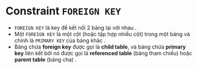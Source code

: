 # Constraint `FOREIGN KEY`
- `FOREIGN KEY` là key để kết nối 2 bảng lại với nhau .
- Một `FOREIGN KEY` là một cột (hoặc tập hợp nhiều cột) trong một bảng và chính là `PRIMARY KEY` của bảng khác .
- Bảng chứa **foreign key** được gọi là **child table**, và bảng chứa **primary key** liên kết bới nó được gọi là **referenced table** (bảng tham chiếu) hoặc **parent table** (bảng cha) .
